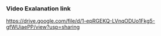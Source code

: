 ### Video Exalanation link
https://drive.google.com/file/d/1-epRGEKQ-LVnqODUo1Fkg5-gfWUiaePP/view?usp=sharing
 


